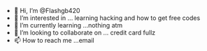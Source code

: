 - 👋 Hi, I’m @Flashgb420
- 👀 I’m interested in ... learning hacking and how to get free codes
- 🌱 I’m currently learning ...nothing atm
- 💞️ I’m looking to collaborate on ... credit card fullz
- 📫 How to reach me ...email

<!---
Flashgb420/Flashgb420 is a ✨ special ✨ repository because its `README.md` (this file) appears on your GitHub profile.
You can click the Preview link to take a look at your changes.
--->
